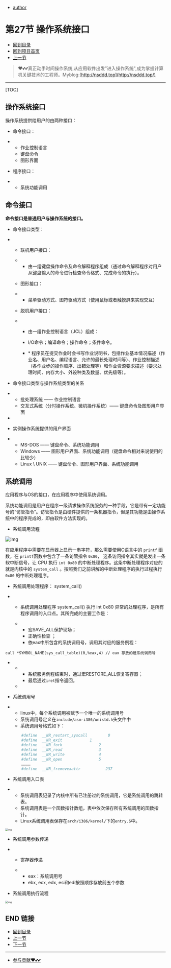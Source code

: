 + [author](https://github.com/3293172751)

# 第27节 操作系统接口

+ [回到目录](../README.md)
+ [回到项目首页](../../README.md)
+ [上一节](26.md)
> ❤️💕💕真正动手时间操作系统,从应用软件出发"进入操作系统",成为掌握计算机关键技术的工程师。Myblog:[http://nsddd.top](http://nsddd.top/)
---
[TOC]

## 操作系统接口

操作系统提供给用户的由两种接口：

- 命令接口：

- - 作业控制语言
  - 键盘命令
  - 图形界面

- 程序接口：

- - 系统功能调用



## 命令接口

**命令接口是普通用户与操作系统的接口。**

- 命令接口类型：

- - 联机用户接口：

  - - 由一组键盘操作命令及命令解释程序组成（通过命令解释程序对用户从键盘输入的命令进行检查命令格式、完成命令的执行）。

  - 图形接口：

  - - 菜单驱动方式、图符驱动方式（使用鼠标或者触摸屏来实现交互）

  - 脱机用户接口：

  - - 由一组作业控制语言（JCL）组成：

    - I/O命令；编译命令；操作命令；条件命令。

    - \* 程序员在提交作业时会书写作业说明书，包括作业基本情况描述（作业名、用户名、编程语言、允许的最长处理时间等）、作业控制描述（各作业步的操作顺序、出错处理等）和作业资源要求描述（要求处理时间、内存大小、外设种类及数量、优先级等）。

      

- 命令接口类型与操作系统类型的关系

- - 批处理系统 —— 作业控制语言
  - 交互式系统（分时操作系统、微机操作系统）—— 键盘命令及图形用户界面

- 

- 实例操作系统提供的用户界面

- - MS-DOS —— 键盘命令、系统功能调用
  - Windows —— 图形用户界面、系统功能调用（键盘命令相对来说使用的比较少）
  - Linux \ UNIX —— 键盘命令、图形用户界面、系统功能调用



## 系统调用

应用程序与OS的接口，在应用程序中使用系统调用。

系统功能调用是用户在程序一级请求操作系统服务的一种手段，它是带有一定功能号的“访管指令”。访管指令是由硬件提供的一条机器指令，但是其功能是由操作系统中的程序完成的，即由软件方法实现的。

- 系统调用流程

![img](http://sm.nsddd.top//typora/v2-64b1be0ad3a24865dd9e507be37e366a_r.jpg?mail:3293172751@qq.com)

在应用程序中需要在显示器上显示一串字符，那么需要使用C语言中的 `printf` 函数，在 `printf`函数中包含了一条访管指令 `0x80`， 这条访问指令其实就是发出一条软中断信号，让 CPU 执行 `int 0x80` 的中断处理程序。这条中断处理程序对应的就是内核中的 `system_call` 。按照我们之前讲解的中断处理程序的执行过程执行 `0x80` 的中断处理程序。

- 系统调用处理程序： system_call()

- - 系统调用处理程序 system_call() 执行 int 0x80 异常的处理程序，是所有程序调用的入口点。其所完成的主要工作是：

  - - 宏SAVE_ALL保护现场；
    - 正确性检查 ；
    - 依eax中所包含的系统调用号，调用其对应的服务例程：

```text
call *SYMBOL_NAME(sys_call_table)(0,%eax,4) // eax 存放的是系统调用号
```

- - - 系统服务例程结束时，通过宏RESTORE_ALL恢复寄存器；
    - 最后通过`iret`指令返回。

  - 

- 系统调用号

- - linux中，每个系统调用被赋予一个唯一的系统调用号
  - 系统调用号定义在`include/asm-i386/unistd.h`头文件中
  - 系统调用号格式如下：

```bash
       #define  __NR_restart_syscall         0
       #define  __NR_exit		     1
       #define  __NR_fork	             2
       #define  __NR_read	             3
       #define  __NR_write	             4
       #define  __NR_open	             5
       …………
       #define  __NR_fremovexattr           237
```

- 系统调用入口表

- - 系统调用表记录了内核中所有已注册过的系统调用，它是系统调用的跳转表。
  - 系统调用表是一个函数指针数组，表中依次保存所有系统调用的函数指针。
  - Linux系统调用表保存在`arch/i386/kernel/`下的`entry.S`中。

<img src="http://sm.nsddd.top//typora/v2-6e0d2f339c6bd233082cfdfac02124d2_r.jpg?mail:3293172751@qq.com" alt="img" style="zoom:50%;" />

- 系统调用参数传递

- - 寄存器传递

  - - eax：系统调用号
    - ebx, ecx, edx, esi和edi按照顺序存放前五个参数

- 系统调用执行流程

<img src="http://sm.nsddd.top//typora/v2-f60a3edc9a58e90acb9649d08981665e_r.jpg?mail:3293172751@qq.com" alt="img" style="zoom:50%;" />



## END 链接

+ [回到目录](../README.md)
+ [上一节](26.md)
+ [下一节](28.md)
---
+ [参与贡献❤️💕💕](https://github.com/3293172751/Block_Chain/blob/master/Git/git-contributor.md)